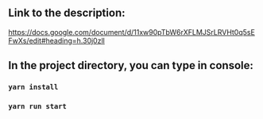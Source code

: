 ## Link to the description:
https://docs.google.com/document/d/11xw90pTbW6rXFLMJSrLRVHt0q5sEFwXs/edit#heading=h.30j0zll  

## In the project directory, you can type in console:

### `yarn install`
### `yarn run start`